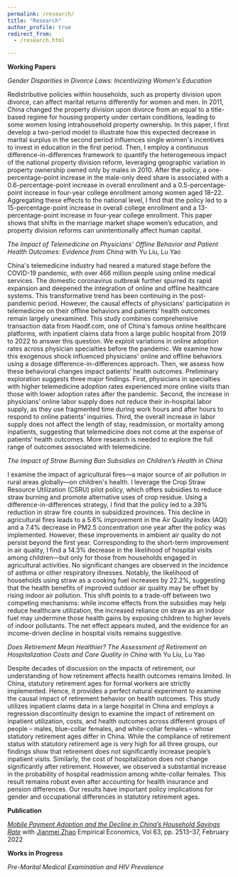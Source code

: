 ```yaml
---
permalink: /research/
title: "Research"
author_profile: true
redirect_from: 
  - /research.html

---
```


**Working Papers** 

*Gender Disparities in Divorce Laws: Incentivizing Women's Education*

Redistributive policies within households, such as property division upon divorce, can affect marital returns differently for women and men. In 2011, China changed the property division upon divorce from an equal to a title-based regime for housing property under certain conditions, leading to some women losing intrahousehold property ownership. In this paper, I first develop a two-period model to illustrate how this expected decrease in marital surplus in the second period influences single women's incentives to invest in education in the first period. Then, I employ a continuous difference-in-differences framework to quantify the heterogeneous impact of the national property division reform, leveraging geographic variation in property ownership owned only by males in 2010. After the policy, a one-percentage-point increase in the male-only deed share is associated with a 0.6-percentage-point increase in overall enrollment and a 0.5-percentage-point increase in four-year college enrollment among women aged 18–22. Aggregating these effects to the national level, I find that the policy led to a 15-percentage-point increase in overall college enrollment and a 13-percentage-point increase in four-year college enrollment. This paper shows that shifts in the marriage market shape women’s education, and property division reforms can unintentionally affect human capital.

*The Impact of Telemedicine on Physicians’ Offline Behavior and Patient Health Outcomes: Evidence from China*
with Yu Liu, Lu Yao

China's telemedicine industry had neared a matured stage before the COVID-19 pandemic, with over 466 million people using online medical services. The domestic coronavirus outbreak further spurred its rapid expansion and deepened the integration of online and offline healthcare systems. This transformative trend has been continuing in the post-pandemic period. However, the causal effects of physicians' participation in telemedicine on their offline behaviors and patients’ health outcomes remain largely unexamined. This study combines comprehensive transaction data from Haodf.com, one of China's famous online healthcare platforms, with inpatient claims data from a large public hospital from 2019 to 2022 to answer this question. We exploit variations in online adoption rates across physician specialties before the pandemic. We examine how this exogenous shock influenced physicians' online and offline behaviors using a dosage difference-in-differences approach. Then, we assess how these behavioral changes impact patients’ health outcomes. Preliminary exploration suggests three major findings. First, physicians in specialties with higher telemedicine adoption rates experienced more online visits than those with lower adoption rates after the pandemic. Second, the increase in physicians’ online labor supply does not reduce their in-hospital labor supply, as they use fragmented time during work hours and after hours to respond to online patients’ inquiries. Third, the overall increase in labor supply does not affect the length of stay, readmission, or mortality among inpatients, suggesting that telemedicine does not come at the expense of patients’ health outcomes. More research is needed to explore the full range of outcomes associated with telemedicine.

*The Impact of Straw Burning Ban Subsidies on Children’s Health in China*

I examine the impact of agricultural fires—a major source of air pollution in rural areas globally—on children's health. I leverage the Crop Straw Resource Utilization (CSRU) pilot policy, which offers subsidies to reduce straw burning and promote alternative uses of crop residue. Using a difference-in-differences strategy, I find that the policy led to a 39\% reduction in straw fire counts in subsidized provinces. This decline in agricultural fires leads to a 5.6\% improvement in the Air Quality Index (AQI) and a 7.4\% decrease in PM2.5 concentration one year after the policy was implemented. However, these improvements in ambient air quality do not persist beyond the first year. Corresponding to the short-term improvement in air quality, I find a 14.3\% decrease in the likelihood of hospital visits among children—but only for those from households engaged in agricultural activities. No significant changes are observed in the incidence of asthma or other respiratory illnesses. Notably, the likelihood of households using straw as a cooking fuel increases by 22.2\%, suggesting that the health benefits of improved outdoor air quality may be offset by rising indoor air pollution. This shift points to a trade-off between two competing mechanisms: while income effects from the subsidies may help reduce healthcare utilization, the increased reliance on straw as an indoor fuel may undermine those health gains by exposing children to higher levels of indoor pollutants. The net effect appears muted, and the evidence for an income-driven decline in hospital visits remains suggestive.

*Does Retirement Mean Healthier? The Assessment of Retirement on Hospitalization Costs and Care Quality in China*
with Yu Liu, Lu Yao

Despite decades of discussion on the impacts of retirement, our understanding of how retirement affects health outcomes remains limited. In China, statutory retirement ages for formal workers are strictly implemented. Hence, it provides a perfect natural experiment to examine the causal impact of retirement behavior on health outcomes. This study utilizes inpatient claims data in a large hospital in China and employs a regression discontinuity design to examine the impact of retirement on inpatient utilization, costs, and health outcomes across different groups of people – males, blue-collar females, and white-collar females – whose statutory retirement ages differ in China. While the compliance of retirement status with statutory retirement age is very high for all three groups, our findings show that retirement does not significantly increase people’s inpatient visits. Similarly, the cost of hospitalization does not change significantly after retirement. However, we observed a substantial increase in the probability of hospital readmission among white-collar females. This result remains robust even after accounting for health insurance and pension differences. Our results have important policy implications for gender and occupational differences in statutory retirement ages.

**Publication**

*[Mobile Payment Adoption and the Decline in China’s Household Savings Rate](https://link.springer.com/article/10.1007/s00181-022-02212-w)*
with [Jianmei Zhao](https://www.researchgate.net/profile/Jianmei-Zhao-2)
Empirical Economics, Vol 63, pp. 2513–37, February 2022

**Works in Progress**

*Pre-Marital Medical Examination and HIV Prevalence*














